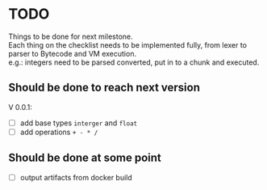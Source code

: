 
# TODO

Things to be done for next milestone.  
Each thing on the checklist needs to be implemented fully, from lexer to parser to Bytecode and VM execution.  
e.g.: integers need to be parsed converted, put in to a chunk and executed.  

## Should be done to reach next version

V 0.0.1:

- [ ] add base types `interger` and `float`
- [ ] add operations `+ - * /`

## Should be done at some point

- [ ] output artifacts from docker build
